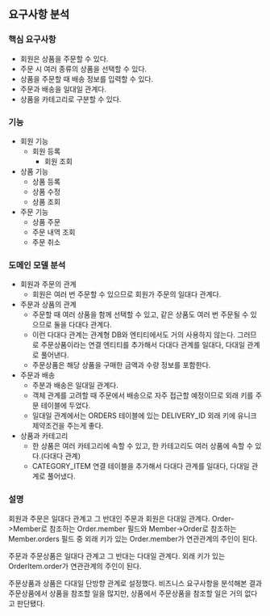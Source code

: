 ## 요구사항 분석

### 핵심 요구사항

- 회원은 상품을 주문할 수 있다.
- 주문 시 여러 종류의 상품을 선택할 수 있다.
- 상품을 주문할 때 배송 정보를 입력할 수 있다.
- 주문과 배송을 일대일 관계다.
- 상품을 카테고리로 구분할 수 있다.



### 기능

 - 회원 기능
   	- 회원 등록
      	- 회원 조회
- 상품 기능
  - 상품 등록
  - 상품 수정
  - 상품 조회
- 주문 기능
  - 상품 주문
  - 주문 내역 조회
  - 주문 취소



### 도메인 모델 분석

- 회원과 주문의 관계
  - 회원은 여러 번 주문할 수 있으므로 회원가 주문의 일대다 관계다.
- 주문과 상품의 관계
  - 주문할 때 여러 상품을 함께 선택할 수 있고, 같은 상품도 여러 번 주문될 수 있으므로 둘을 다대다 관계다.
  - 이런 다대다 관계는 관계형 DB와 엔티티에서도 거의 사용하지 않는다. 그러므로 주문상품이라는 연결 엔티티를 추가해서 다대다 관계를 일대다, 다대일 관계로 풀어낸다.
  - 주문상품은 해당 상품을 구매한 금액과 수량 정보를 포함한다.
- 주문과 배송
  - 주분과 배송은 일대일 관계다.
  - 객체 관계를 고려할 때 주문에서 배송으로 자주 접근할 예정이므로 외래 키를 주문 테이블에 두었다.
  - 일대일 관계에서는 ORDERS 테이블에 있는 DELIVERY_ID 외래 키에 유니크 제약조건을 주는게 좋다.
- 상품과 카테고리
  - 한 상품은 여러 카테고리에 속할 수 있고, 한 카테고리도 여러 상품에 속할 수 있다.(다대다 관계)
  - CATEGORY_ITEM 연결 테이블을 추가해서 다대다 관계를 일대다, 다대일 관계로 풀어냈다.



### 설명

회원과 주문은 일대다 관계고 그 반대인 주문과 회원은 다대일 관계다.
Order->Member로 참조하는 Order.member 필드와 Member->Order로 참조하는 Member.orders 필드 중 외래 키가 있는 Order.member가 연관관계의 주인이 된다.

주문과 주문상품은 일대다 관계고 그 반대는 다대일 관계다.
외래 키가 있는 OrderItem.order가 연관관계의 주인이 된다.

주문상품과 상품은 다대일 단방향 관계로 설정했다.
비즈니스 요구사항을 분석해본 결과 주문상품에서 상품을 참조할 일을 많지만, 상품에서 주문상품을 참조할 일은 거의 없다고 판단됐다.